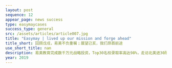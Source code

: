 ```yaml
---
layout: post
sequence: 12
appear_page: news success
type: easymaycases
success_type: general
src: /assets/articles/article007.jpg
title: "Easymay | lived up our mission and forge ahead"
title_short: 回顾戊戌，易美不负重嘱；展望己亥，我们昂首前途
use_short_title: nan
description: 易美教育完成数千万元战略投资，Top30名校录取率高达98%，走访北美进30所高校，足迹覆盖20+个城市，影响上万美国高校学子
year: 2019
---
```


